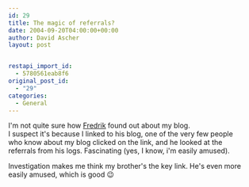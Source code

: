 ```yaml
---
id: 29
title: The magic of referrals?
date: 2004-09-20T04:00:00+00:00
author: David Ascher
layout: post


restapi_import_id:
  - 5780561eab8f6
original_post_id:
  - "29"
categories:
  - General
---
```

I&apos;m not quite sure how [Fredrik](http://online.effbot.org/2004_08_01_archive.htm#20040815) found out about my blog.  
I suspect it&apos;s because I linked to his blog, one of the very few people  
who know about my blog clicked on the link, and he looked at the  
referrals from his logs. Fascinating (yes, I know, i&apos;m easily amused).

Investigation makes me think my brother&apos;s the key link. He&apos;s even more  
easily amused, which is good 😉